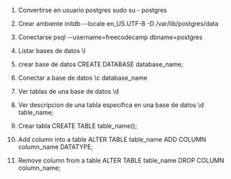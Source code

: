 
1. Convertirse en usuario postgres 
sudo su - postgres

2. Crear ambiente
initdb --locale en_US.UTF-8 -D /var/lib/postgres/data

3. Conectarse
psql --username=freecodecamp dbname=postgres

4. Listar bases de datos
\l

5. crear base de datos
CREATE DATABASE database_name;

6. Conectar a base de datos
\c database_name

7. Ver tablas de una base de datos
\d

8. Ver descripcion de una tabla especifica en una base de datos
\d table_name;

9. Crear tabla
CREATE TABLE table_name();

10. Add column into a table
ALTER TABLE table_name ADD COLUMN column_name DATATYPE;

11. Remove column from a table
ALTER TABLE table_name DROP COLUMN column_name;







